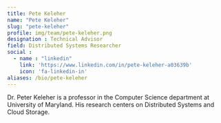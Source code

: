 ```yaml
---
title: Pete Keleher
name: "Pete Keleher"
slug: "pete-keleher"
profile: img/team/pete-keleher.png
designation : Technical Advisor
field: Distributed Systems Researcher
social :
  - name : "linkedin"
    link: 'https://www.linkedin.com/in/pete-keleher-a03639b'
    icon: 'fa-linkedin-in'
aliases: /bio/pete-keleher
---
```

Dr. Peter Keleher is a professor in the Computer Science department at University of Maryland. His research centers on Distributed Systems and Cloud Storage.